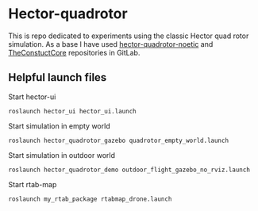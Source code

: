 # Hector-quadrotor

This is repo dedicated to experiments using the classic Hector quad rotor simulation. As a base I have used [hector-quadrotor-noetic](https://github.com/RAFALAMAO/hector-quadrotor-noetic/tree/main) and [TheConstuctCore](https://bitbucket.org/theconstructcore/workspace/repositories/) repositories in GitLab.


## Helpful launch files
Start hector-ui
```
roslaunch hector_ui hector_ui.launch
```

Start simulation in empty world
```
roslaunch hector_quadrotor_gazebo quadrotor_empty_world.launch
```

Start simulation in outdoor world
```
roslaunch hector_quadrotor_demo outdoor_flight_gazebo_no_rviz.launch
```

Start rtab-map
```
roslaunch my_rtab_package rtabmap_drone.launch
```